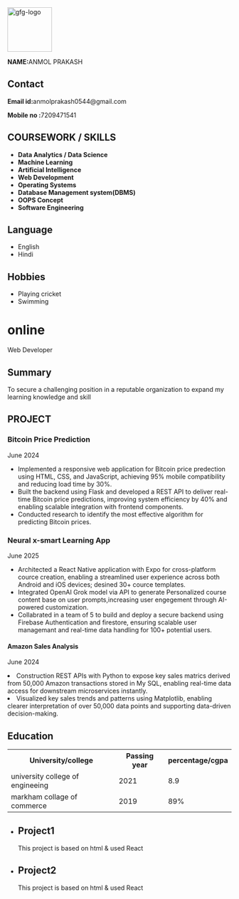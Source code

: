 <html lang="en">
 
<head>
    <meta charset="UTF-8">
    <meta http-equiv="X-UA-Compatible" content="IE=edge">
    <meta name="viewport"
          content="width=device-width, initial-scale=1.0">
    <link rel="stylesheet" href="resume.css">
</head>
 
<body>
    <div class="full">
        <div class="left">
            <div class="image">
                <img src=
"/IMG_20210101_145504.jpg"
                     alt="gfg-logo"
                     style="width:100px;height:100px;">
            </div>
        </div class="NAME">
         <p><b>NAME:</b>ANMOL PRAKASH</p>
            <div class="Contact">
                <h2>Contact</h2>
                <p><b>Email id:</b>anmolprakash0544@gmail.com</p>
                <p><b>Mobile no :</b>7209471541</p>
            </div>
            <div class="COURSEWORK / SKILLS">
                <h2>COURSEWORK / SKILLS </h2>
                <ul>
                    <li><b> Data Analytics / Data Science </b></li>
                    <li><b> Machine Learning </b></li>
                    <li><b> Artificial Intelligence </b></li>
                 <li><b> Web Development </b></li>
                 <li><b> Operating Systems </b></li>
                 <li><b> Database Management system(DBMS)</b></li>
                 <li><b> OOPS Concept </b></li>
                 <li><b> Software Engineering </b></li>
                </ul>
            </div>
            <div class="Language">
                <h2>Language</h2>
                <ul>
                    <li>English</li>
                    <li>Hindi</li>
                </ul>
            </div>
            <div class="Hobbies">
                <h2>Hobbies</h2>
                <ul>
                    <li>Playing cricket</li>
                    <li>Swimming</li>
                </ul>
            </div>
        </div>
        <div class="right">
            <div class="name">
                <h1>online</h1>
            </div>
            <div class="title">
                <p>Web Developer</p>
            </div>
            <div class="Summary">
                <h2>Summary</h2>
                <p>To secure a challenging position in a
                  reputable organization
                    to expand my learning knowledge and skill
                </p>
            </div>
            <div class="PROJECT">
                <h2>PROJECT</h2>
                <h3>Bitcoin Price Prediction </h3>
                <p>June 2024</p>
                <ul>
                    <li>Implemented a responsive web application for Bitcoin price predection using HTML, CSS, and JavaScript, achieving 95% mobile compatibility and reducing
                     load time by 30%.</li>
                    <li>Built the backend using Flask and developed a REST API to deliver real-time Bitcoin price predictions, improving system efficiency by 40% and enabling
                    scalable integration with frontend components.</li>
                 <li>Conducted research to identify the most effective algorithm for predicting Bitcoin prices.</li>
                </ul>
                <h3> Neural x-smart Learning App</h3>
                <p>June 2025</p>
                <ul>
                    <li>Architected a React Native application with Expo for cross-platform cource creation, enabling a streamlined user experience across both 
                     Android and iOS devices; desined 30+ cource templates.</li>
                    <li>Integrated OpenAI Grok model via API to generate Personalized course content base on user prompts,increasing user engegement through AI-powered 
                    customization.</li>
                    <li>Collabrated in a team of 5 to build and deploy a secure backend using Firebase Authentication and firestore, ensuring scalable user managemant
                    and real-time data handling for 100+ potential users. </li>
                </ul>
             <h4> Amazon Sales Analysis </h4>
             <p>June 2024</p>
                </ul>
             <li>Construction REST APIs with Python to expose key sales matrics derived from 50,000 Amazon transactions stored in My SQL, enabling real-time data 
             access for downstream microservices instantly.</li>
             <li>Visualized key sales trends and patterns using Matplotlib, enabling clearer interpretation of over 50,000 data points and supporting data-driven decision-making.</li>
            </div>
            <div class="Education">
                <h2>Education</h2>
                <table>
                    <tr>
                        <th>University/college  </th>
                        <th>Passing year  </th>
                        <th>percentage/cgpa</th>
                    </tr>
                    <tr>
                        <td>university college of engineeing</td>
                        <td>2021</td>
                        <td>8.9</td>
                    </tr>
                    <tr>
                        <td>markham collage of commerce</td>
                        <td>2019</td>
                        <td>89%</td>
                    </tr>
                </table>
            </div>
            <div class="project">
                <ul>
                    <li>
                        <h2>Project1</h2>
                        <p>This project is based on html
                          & used React</p>
                    </li>
                    <li>
                        <h2>Project2</h2>
                        <p>This project is based on html
                          & used React</p>
                    </li>
                </ul>
            </div>
        </div>
    </div>
</body>
 
</html>

